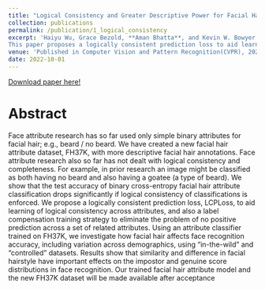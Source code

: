 ```yaml
---
title: "Logical Consistency and Greater Descriptive Power for Facial Hair Attribute Learning" 
collection: publications
permalink: /publication/1_logical_consistency
excerpt: 'Haiyu Wu, Grace Bezold, **Aman Bhatta**, and Kevin W. Bowyer. <br><br>
This paper proposes a logically consistent prediction loss to aid learning of logical consistency across attributes'
venue: 'Published in Computer Vision and Pattern Recognition(CVPR), 2023'
date: 2022-10-01
---
```


[Download paper here!](/files/papers/logical.pdf)

# Abstract

Face attribute research has so far used only simple binary attributes for facial hair; e.g., beard / no beard. We have created a new facial hair attribute dataset, FH37K, with more descriptive facial hair annotations. Face attribute research also so far has not dealt with logical consistency and completeness. For example, in prior research an image might be classified as both having no beard and also having a goatee (a type of beard). We show that the test accuracy of binary cross-entropy facial hair attribute classification drops significantly if logical consistency of classifications is enforced. We propose a logically consistent prediction loss, LCPLoss, to aid learning of logical consistency across attributes, and also a label compensation training strategy to eliminate the problem of no positive prediction across a set of related attributes. Using an attribute classifier trained on FH37K, we investigate how facial hair affects face recognition accuracy, including variation across demographics, using “in-the-wild” and “controlled” datasets. Results show that similarity and difference in facial hairstyle have important effects on the impostor and genuine score distributions in face recognition. Our trained facial hair attribute model and the new FH37K dataset will be made available after acceptance
